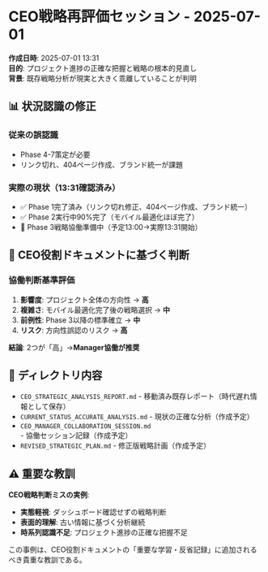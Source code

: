# CEO戦略再評価セッション - 2025-07-01

**作成日時**: 2025-07-01 13:31  
**目的**: プロジェクト進捗の正確な把握と戦略の根本的見直し  
**背景**: 既存戦略分析が現実と大きく乖離していることが判明  

## 📊 状況認識の修正

### 従来の誤認識
- Phase 4-7策定が必要
- リンク切れ、404ページ作成、ブランド統一が課題

### 実際の現状（13:31確認済み）
- ✅ Phase 1完了済み（リンク切れ修正、404ページ作成、ブランド統一）
- ✅ Phase 2実行中90%完了（モバイル最適化ほぼ完了）
- 🔄 Phase 3戦略協働準備中（予定13:00→実際13:31開始）

## 🎯 CEO役割ドキュメントに基づく判断

### 協働判断基準評価
1. **影響度**: プロジェクト全体の方向性 → **高**
2. **複雑さ**: モバイル最適化完了後の戦略選択 → **中**
3. **前例性**: Phase 3以降の標準確立 → **中**
4. **リスク**: 方向性誤認のリスク → **高**

**結論**: 2つが「高」→**Manager協働が推奨**

## 📁 ディレクトリ内容

- `CEO_STRATEGIC_ANALYSIS_REPORT.md` - 移動済み既存レポート（時代遅れ情報として保存）
- `CURRENT_STATUS_ACCURATE_ANALYSIS.md` - 現状の正確な分析（作成予定）
- `CEO_MANAGER_COLLABORATION_SESSION.md` - 協働セッション記録（作成予定）
- `REVISED_STRATEGIC_PLAN.md` - 修正版戦略計画（作成予定）

## ⚠️ 重要な教訓

**CEO戦略判断ミスの実例**:
- **実態軽視**: ダッシュボード確認せずの戦略判断
- **表面的理解**: 古い情報に基づく分析継続
- **時系列認識不足**: プロジェクト進捗の正確な把握不足

この事例は、CEO役割ドキュメントの「重要な学習・反省記録」に追加されるべき貴重な教訓である。